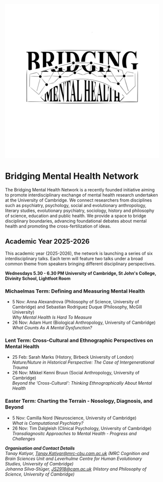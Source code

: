 ![image alt](https://github.com/bridgingmentalhealth/bridgingmentalhealth.github.com/blob/403fc977958212028c860295e4e3fa270bd2cb65/pictures/Bridging%20Mental%20Health%20Logo.png?raw=true)
# Bridging Mental Health Network
The Bridging Mental Health Network is a recently founded initiative aiming to promote interdisciplinary exchange of mental health research undertaken at the University of Cambridge. We connect researchers from disciplines such as psychiatry, psychology, social and evolutionary anthropology, literary studies, evolutionary psychiatry, sociology, history and philosophy of science, education and public health. We provide a space to bridge disciplinary boundaries, advancing foundational debates about mental health and promoting the cross-fertilization of ideas.

## Academic Year 2025-2026
This academic year (2025-2026), the network is  launching a series of six interdisciplinary talks. Each term will feature two talks under a broad common theme from speakers bringing different disciplinary perspectives.

**Wednesdays 5.30 - 6.30 PM
University of Cambridge, St John's College, Divinity School, Lightfoot Room**

### Michaelmas Term: Defining and Measuring Mental Health
- 5 Nov:   Anna Alexandrova (Philosophy of Science, University of Cambridge) and Sebastian Rodriguez Duque (Philosophy, McGill University)  
  *Why Mental Health Is Hard To Measure*
- 26 Nov:  Adam Hunt (Biological Anthropology, University of Cambridge)             
  *What Counts As A Mental Dysfunction?*

### Lent Term: Cross-Cultural and Ethnographic Perspectives on Mental Health
- 25 Feb:   Sarah Marks (History, Birbeck University of London)  
  *Nature/Nuture in Historical Perspective: The Case of Intergenerational Trauma*
- 26 Nov:   Mikkel Kenni Bruun (Social Anthropology, University of Cambridge)  
  *Beyond the 'Cross-Cultural': Thinking Ethnographically About Mental Health*

### Easter Term: Charting the Terrain - Nosology, Diagnosis, and Beyond
- 5 Nov:   Camilla Nord (Neuroscience, University of Cambridge)  
  *What is Computational Psychiatry?*
- 26 Nov:  Tim Dalgleish (Clinical Psychology, University of Cambridge)  
  *Transdiagnositc Approaches to Mental Health - Progress and Challenges*

***Organisation and Contact Details***  
*Tanay Katiyar, Tanay.Katiyar@mrc-cbu.cam.ac.uk (MRC Cognition and Brain Sciences Unit and Leverhulme Centre for Human Evolutionary Studies, University of Cambridge)  
Johanna Silva-Stüger, JS2918@cam.ac.uk (History and Philosophy of Science, University of Cambridge)*

